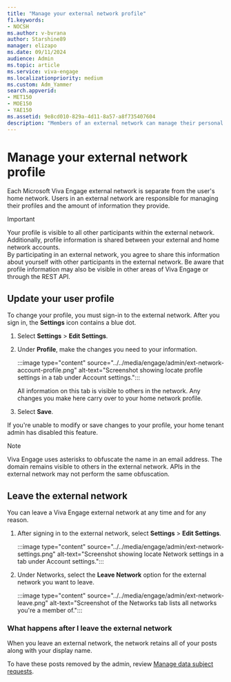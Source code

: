 ```yaml
---
title: "Manage your external network profile"
f1.keywords:
- NOCSH
ms.author: v-bvrana
author: Starshine89
manager: elizapo
ms.date: 09/11/2024
audience: Admin
ms.topic: article
ms.service: viva-engage
ms.localizationpriority: medium
ms.custom: Adm_Yammer
search.appverid:
- MET150
- MOE150
- YAE150
ms.assetid: 9e8cd010-829a-4d11-8a57-a8f735407604
description: "Members of an external network can manage their personal information."
---
```


# Manage your external network profile

Each Microsoft Viva Engage external network is separate from the user's home network. 
Users in an external network are responsible for managing their profiles and the amount of information they provide.  

> [!IMPORTANT] 
> Your profile is visible to all other participants within the external network. Additionally, profile information is shared between your external and home network accounts.   
By participating in an external network, you agree to share this information about yourself
with other participants in the external network. Be aware that profile information may also be visible in other areas of Viva Engage or through the REST API.

## Update your user profile

To change your profile, you must sign-in to the external network.
After you sign in, the **Settings** icon contains a blue dot. 

1. Select **Settings** > **Edit Settings**.
 
2. Under **Profile**, make the changes you need to your information.

    :::image type="content" source="../../media/engage/admin/ext-network-account-profile.png" alt-text="Screenshot showing locate profile settings in a tab under Account settings.":::

    All information on this tab is visible to others in the network. 
    Any changes you make here carry over to your home network profile.

3. Select **Save**.

  If you're unable to modify or save changes to your profile, your home tenant admin has disabled this feature.

> [!NOTE] 
> Viva Engage uses asterisks to obfuscate the name in an email address. The domain remains visible to others in the external network. APIs in the external network may not perform the same obfuscation.

## Leave the external network

You can leave a Viva Engage external network at any time and for any reason.

1.	After signing in to the external network, select **Settings** > **Edit Settings**.

  
    :::image type="content" source="../../media/engage/admin/ext-network-settings.png" alt-text="Screenshot showing locate Network settings in a tab under Account settings.":::
  

2. Under Networks, select the **Leave Network** option for the external network you want to leave.  

      :::image type="content" source="../../media/engage/admin/ext-network-leave.png" alt-text="Screenshot of the Networks tab lists all networks you're a member of.":::

### What happens after I leave the external network

When you leave an external network, the network retains all of your posts along with your display name.  

To have these posts removed by the admin, review [Manage data subject requests](../manage-security-and-compliance/gdpr-requests-in-viva-engage-enterprise.md).
